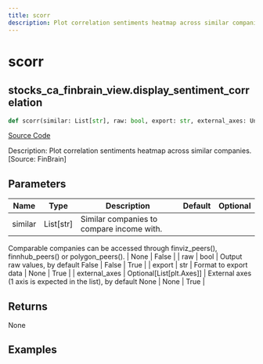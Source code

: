 ```yaml
---
title: scorr
description: Plot correlation sentiments heatmap across similar companies. [Source: FinBrain]
---
```

# scorr

## stocks_ca_finbrain_view.display_sentiment_correlation

```python
def scorr(similar: List[str], raw: bool, export: str, external_axes: Union[List[matplotlib.axes._axes.Axes], NoneType]) -> None:
```
[Source Code](https://github.com/OpenBB-finance/OpenBBTerminal/tree/main/openbb_terminal/stocks/comparison_analysis/finbrain_view.py#L121)

Description: Plot correlation sentiments heatmap across similar companies. [Source: FinBrain]

## Parameters

| Name | Type | Description | Default | Optional |
| ---- | ---- | ----------- | ------- | -------- |
| similar | List[str] | Similar companies to compare income with.
Comparable companies can be accessed through
finviz_peers(), finnhub_peers() or polygon_peers(). | None | False |
| raw | bool | Output raw values, by default False | False | True |
| export | str | Format to export data | None | True |
| external_axes | Optional[List[plt.Axes]] | External axes (1 axis is expected in the list), by default None | None | True |

## Returns

None

## Examples

